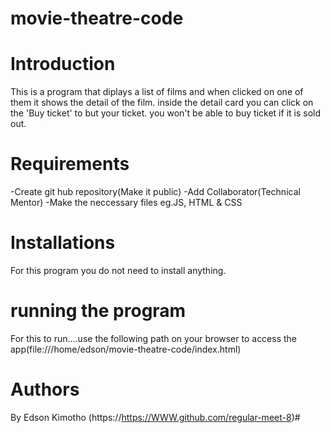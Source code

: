 # movie-theatre-code


# Introduction
This is a program that diplays a list of films and when clicked on one of them it shows the detail of the film. inside the detail card you can click on the 'Buy ticket' to but your ticket. you won't be able to buy ticket if it is sold out.

# Requirements
-Create git hub repository(Make it public) -Add Collaborator(Technical Mentor) -Make the neccessary files eg.JS, HTML & CSS

# Installations
For this program you do not need to install anything.

# running the program
 For this to run....use the following path on your browser to access the app(file:///home/edson/movie-theatre-code/index.html)

# Authors
By Edson Kimotho (https://https://WWW.github.com/regular-meet-8)#